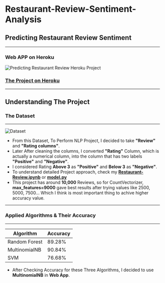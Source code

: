 # **Restaurant-Review-Sentiment-Analysis**
## **Predicting Restaurant Review Sentiment**
---
### Web APP on Heroku

![Predicting Restaurant Review Heroku Project](https://github.com/manthanpatel98/Restaurant-Review-Sentiment-Analysis/blob/master/README-Resources/Restaurant-Review1.gif)

### **[The Project on Heroku](https://restaurantreviewsentiment.herokuapp.com/)**
---
## **Understanding The Project**

### **The Dataset**
***
![Dataset](https://github.com/manthanpatel98/Restaurant-Review-Sentiment-Analysis/blob/master/README-Resources/Screenshot%20(96).png)

* From this Dataset, To Perform NLP Project, I decided to take **"Review"** and **"Rating columns"**.
* Later After cleaning the columns, I converted **"Rating"** Column, which is actually a numerical column, into the column that has two labels **"Positive"** and **"Negative"**.
* I considered Rating **Above 3** as **"Positive"** and **Below 3** as **"Negative"**.
* To understand detailed Project approach, check my [**Restaurant-Review.ipynb**](https://github.com/manthanpatel98/Restaurant-Review-Sentiment-Analysis/blob/master/Restaurant-Review.ipynb) or [**model.py**](https://github.com/manthanpatel98/Restaurant-Review-Sentiment-Analysis/blob/master/model.py)
* This project has around **10,000** Reviews, so for CountVectorizer, **max_features=9000** gave best results after trying values like 2500, 5000, 7500... Which I think is most important thing to achive higher accuracy value. 
***
### **Applied Algorithms & Their Accuracy**
***
| Algorithm | Accuracy |
| ---    | ---    |
| Random Forest | 89.28% |
| MultinomialNB | 90.84% |
| SVM | 76.68% |

* After Checking Accuracy for these Three Algorithms, I decided to use **MultinomialNB** in **Web App**.
